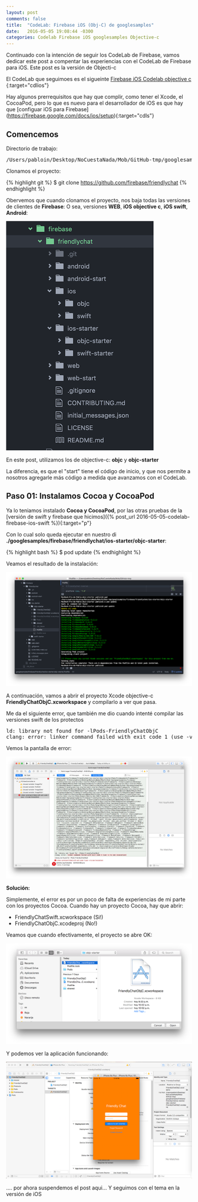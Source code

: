```yaml
---
layout: post
comments: false
title:  "CodeLab: Firebase iOS (Obj-C) de googlesamples"
date:   2016-05-05 19:08:44 -0300
categories: Codelab Firebase iOS googlesamples Objective-c
---
```

Continuado con la intención de seguir los CodeLab de Firebase, vamos dedicar este post a compentar las experiencias con el CodeLab de Firebase para iOS. Este post es la versión de Objecti-c

El CodeLab que seguimoes es el sigueinte [Firebase iOS Codelab objective c
](https://codelabs.developers.google.com/codelabs/firebase-ios-objc/index.html?index=..%2F..%2Findex){:target="cdlios"}

Hay algunos prerrequisitos que hay que complir, como tener el Xcode, el CocoaPod, pero lo que es nuevo para el desarrollador de iOS es que hay que [configuar iOS para Firebase] (https://firebase.google.com/docs/ios/setup){:target="cdls"}

## Comencemos

Directorio de trabajo:

<pre>
/Users/pabloin/Desktop/NoCuestaNada/Mob/GitHub-tmp/googlesamples/firebase/friendlychat
</pre>

Clonamos el proyecto:

{% highlight git %}
$ git clone https://github.com/firebase/friendlychat
{% endhighlight %}

Obervemos que cuando clonamos el proyecto, nos baja todas las versiones de clientes de **Firebase**: O sea, versiones **WEB**, **iOS objective c**, **iOS swift**, **Android**:

![Firebase screenshot](/assets/post_012_img1.png)

En este post, utilizamos los de objective-c: **objc** y **objc-starter**

La diferencia, es que el "start" tiene el código de inicio, y que nos permite a nosotros agregarle más código a medida que avanzamos con el CodeLab.

## Paso 01: Instalamos Cocoa y CocoaPod

Ya lo teniamos instalado **Cocoa y CocoaPod**, por las otras pruebas de la [versión de swift y firebase que hicimos]({% post_url 2016-05-05-codelab-firebase-ios-swift %}){:target="p"}

Con lo cual solo queda ejecutar en nuestro di **./googlesamples/firebase/friendlychat/ios-starter/objc-starter**:

{% highlight bash %}
$ pod update
{% endhighlight %}

Veamos el resultado de la instalación:

![Firebase en iOS con Objecti-c](/assets/post_012_img2.png)

A continuación, vamos a abrir el proyecto Xcode objective-c **FriendlyChatObjC.xcworkspace** y compilarlo a ver que pasa.

Me da el siguiente error, que también me dio cuando intenté compilar las versiones swift de los protectos

<pre>
ld: library not found for -lPods-FriendlyChatObjC
clang: error: linker command failed with exit code 1 (use -v to see invocation)
</pre>

Vemos la pantalla de error:

![Firebase en iOS con Objective-c](/assets/post_012_img3.png)

**Solución:**

Simplemente, el error es por un poco de falta de experiencias de mi parte con los proyectos Cocoa.
Cuando hay un proyecto Cocoa, hay que abrir:

- FriendlyChatSwift.xcworkspace  (Si!)
- FriendlyChatObjC.xcodeproj   (No!)

Veamos que cuando efectivamente, el proyecto se abre OK:

![Firebase en iOS con Objective-c](/assets/post_012_img4.png)

 Y podemos ver la aplicación funcionando:

![Firebase en iOS con Objective-c](/assets/post_012_img5.png)


.... por ahora suspendemos el post aqui...
Y seguimos con el tema en la versión de iOS
